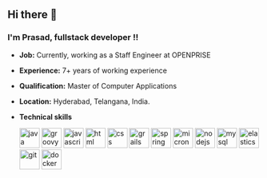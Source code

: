 ## Hi there 👋

### I'm Prasad, fullstack developer !!
- **Job:** Currently, working as a Staff Engineer at OPENPRISE
- **Experience:** 7+ years of working experience
- **Qualification:** Master of Computer Applications
- **Location:** Hyderabad, Telangana, India.
- **Technical skills** 

   <img width="40px" alt="java" src="https://user-images.githubusercontent.com/7942452/147738716-3618966b-894f-460f-b9ea-86ea4b77e1ad.png" />
   <img width="40px" alt="groovy" src="https://user-images.githubusercontent.com/7942452/147739857-ca61fd48-7bed-4825-91a8-14bc16ba5b67.png" />
   <img width="40px" alt="javascript" src="https://user-images.githubusercontent.com/7942452/147740140-941247fd-fb4a-4ee1-abed-f1d0475f62a3.png" />
   <img width="40px" alt="html" src="https://user-images.githubusercontent.com/7942452/147740414-bfd5d9c5-1e00-4a63-b465-dce519e1ddd5.png" />
   <img width="40px" alt="css" src="https://user-images.githubusercontent.com/7942452/147740491-7255fd69-5447-42c3-998b-1455757c3400.png" />
   <img width="40px" alt="grails" src="https://user-images.githubusercontent.com/7942452/147739980-a5fcdd2d-c3e0-4a18-ac18-126fb09e513f.png" />
   <img width="40px" alt="spring" src="https://user-images.githubusercontent.com/7942452/147740924-afe373fe-bd4a-4f9c-aaa1-f79b9b3910fb.png" />
   <img width="40px" alt="micronaut" src="https://user-images.githubusercontent.com/7942452/147741391-20faa4e2-a7ce-45f5-9275-8825d6002320.png" />
   <img width="40px" alt="nodejs" src="https://user-images.githubusercontent.com/7942452/147740356-5e814a80-0dfc-4e6f-a3c1-514223a655d2.png" />
   <img width="40px" alt="mysql" src="https://user-images.githubusercontent.com/7942452/147741142-ed628c72-bf7f-4847-a7a6-eaa950503ffb.png" />
   <img width="40px" alt="elasticsearch" src="https://user-images.githubusercontent.com/7942452/147740618-64645ea0-f60e-4a23-891a-f0014c607af9.png" />
   <img width="40px" alt="git" src="https://user-images.githubusercontent.com/7942452/147741517-086ea98a-1f80-4cee-b895-c4192fda456a.png" />
   <img width="40px" alt="docker" src="https://user-images.githubusercontent.com/7942452/147741665-7b2070b5-1d6b-4300-9b9c-0218dcc4cfa9.png" />
